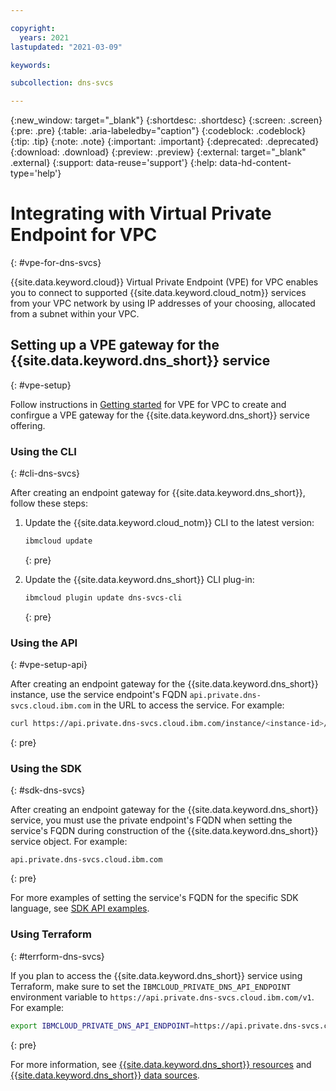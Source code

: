 ```yaml
---

copyright:
  years: 2021
lastupdated: "2021-03-09"

keywords:

subcollection: dns-svcs

---
```


{:new_window: target="_blank"}
{:shortdesc: .shortdesc}
{:screen: .screen}
{:pre: .pre}
{:table: .aria-labeledby="caption"}
{:codeblock: .codeblock}
{:tip: .tip}
{:note: .note}
{:important: .important}
{:deprecated: .deprecated}
{:download: .download}
{:preview: .preview}
{:external: target="_blank" .external}
{:support: data-reuse='support'}
{:help: data-hd-content-type='help'}

# Integrating with Virtual Private Endpoint for VPC
{: #vpe-for-dns-svcs}

{{site.data.keyword.cloud}} Virtual Private Endpoint (VPE) for VPC enables you to connect to supported {{site.data.keyword.cloud_notm}} services from your VPC network by using IP addresses of your choosing, allocated from a subnet within your VPC.


## Setting up a VPE gateway for the {{site.data.keyword.dns_short}} service
{: #vpe-setup}

Follow instructions in [Getting started](/docs/vpc?topic=vpc-about-vpe#vpe-getting-started) for VPE for VPC to create and confirgue a VPE gateway for the {{site.data.keyword.dns_short}} service offering.

### Using the CLI
{: #cli-dns-svcs}

After creating an endpoint gateway for {{site.data.keyword.dns_short}}, follow these steps:

1. Update the {{site.data.keyword.cloud_notm}} CLI to the latest version:

    ```sh
    ibmcloud update
    ```
    {: pre}

1. Update the {{site.data.keyword.dns_short}} CLI plug-in:

    ```sh
    ibmcloud plugin update dns-svcs-cli
    ```
    {: pre}

### Using the API 
{: #vpe-setup-api}

After creating an endpoint gateway for the {{site.data.keyword.dns_short}} instance, use the service endpoint's FQDN `api.private.dns-svcs.cloud.ibm.com` in the URL to access the service. For example:

```sh
curl https://api.private.dns-svcs.cloud.ibm.com/instance/<instance-id>/dnszones -H "Authorization: Bearer $iam_token"
```
{: pre}

### Using the SDK
{: #sdk-dns-svcs}

After creating an endpoint gateway for the {{site.data.keyword.dns_short}} service, you must use the private endpoint's FQDN when setting the service's FQDN during construction of the {{site.data.keyword.dns_short}} service object. For example:

```
api.private.dns-svcs.cloud.ibm.com
``` 
{: pre}

For more examples of setting the service's FQDN for the specific SDK language, see [SDK API examples](/apidocs/dns-svcs?code=go).

### Using Terraform
{: #terrform-dns-svcs}

If you plan to access the {{site.data.keyword.dns_short}} service using Terraform, make sure to set the `IBMCLOUD_PRIVATE_DNS_API_ENDPOINT` environment variable to `https://api.private.dns-svcs.cloud.ibm.com/v1`. For example:

```sh
export IBMCLOUD_PRIVATE_DNS_API_ENDPOINT=https://api.private.dns-svcs.cloud.ibm.com/v1
```
{: pre}

For more information, see [{{site.data.keyword.dns_short}} resources](/docs/ibm-cloud-provider-for-terraform?topic=ibm-cloud-provider-for-terraform-dns-resources) and [{{site.data.keyword.dns_short}} data sources](/docs/ibm-cloud-provider-for-terraform?topic=ibm-cloud-provider-for-terraform-dns-data-sources).

